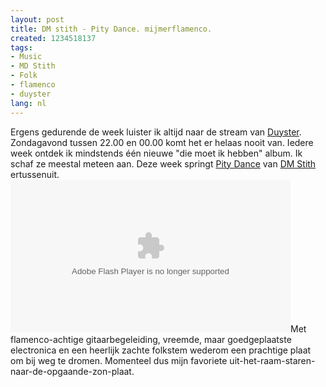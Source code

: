 ```yaml
---
layout: post
title: DM stith - Pity Dance. mijmerflamenco.
created: 1234518137
tags:
- Music
- MD Stith
- Folk
- flamenco
- duyster
lang: nl
---
```

Ergens gedurende de week luister ik altijd naar de stream van [Duyster](http://internetradio.vrt.be/popups/stubru/radioplayer.html?qsbrand=41&qsODfile=/internetradio_master/productiesysteem2/programma_od/41_41duys.xml). Zondagavond tussen 22.00 en 00.00 komt het er helaas nooit van. Iedere week ontdek ik mindstends één nieuwe "die moet ik hebben" album. Ik schaf ze meestal meteen aan. Deze week springt [Pity Dance](http://www.asthmatickitty.com/music.php?releaseID=124) van [DM Stith](http://www.myspace.com/dmstith) ertussenuit. <object width="448" height="244"><param name="movie" value="http://stereogum.com/v/cLVb6LHen0gGd" /><param name="wmode" value="opaque" /><param name="allowFullScreen" value="true" /><embed src="http://stereogum.com/v/cLVb6LHen0gGd" type="application/x-shockwave-flash" allowfullscreen="true" width="448" height="244"></embed></object>Met flamenco-achtige gitaarbegeleiding, vreemde, maar goedgeplaatste electronica en een heerlijk zachte folkstem wederom een prachtige plaat om bij weg te dromen. Momenteel dus mijn favoriete uit-het-raam-staren-naar-de-opgaande-zon-plaat. 
